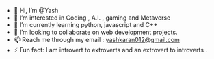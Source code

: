 - 👋 Hi, I’m @Yash
- 👀 I’m interested in Coding , A.I. , gaming and Metaverse 
- 🌱 I’m currently learning python, javascript and C++
- 💞️ I’m looking to collaborate on web development projects.
- 📫 Reach me through my email : yashkaran012@gmail.com
- ⚡ Fun fact: I am introvert to extroverts and an extrovert to introverts .


